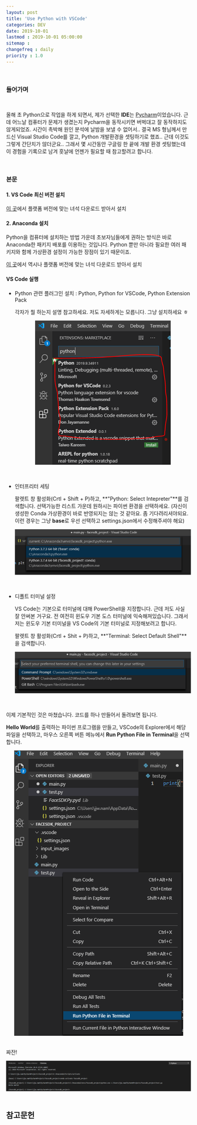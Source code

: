```yaml
---
layout: post
title: 'Use Python with VSCode'
categories: DEV
date: 2019-10-01
lastmod : 2019-10-01 05:00:00
sitemap :
changefreq : daily
priority : 1.0
---
```




<br>

### 들어가며

<br>

올해 초 Python으로 작업을 하게 되면서, 제가 선택한 **IDE**는 [Pycharm](https://www.jetbrains.com/pycharm/)이었습니다. 근데 어느날 컴퓨터가 문제가 생겼는지 Pycharm을 동작시키면 버벅대고 잘 동작하지도 않게되었죠. 시간이 촉박해 원인 분석에 날밤을 보낼 수 없어서.. 결국 MS 형님께서 만드신 Visual Studio Code를 깔고, Python 개발환경을 셋팅하기로 했죠.. 근데 이것도 그렇게 간단치가 않더군요.. 그래서 몇 시간동안 구글링 한 끝에 개발 환경 셋팅했는데 이 경험을 기록으로 남겨 훗날에 언젠가 필요할 때 참고할려고 합니다. 

 <br>

### 본문



#### 1. VS Code 최신 버전 설치

[이 곳](https://code.visualstudio.com/Download)에서 플랫폼 버전에 맞는 녀석 다운로드 받아서 설치



#### 2. Anaconda 설치

Python을 컴퓨터에 설치하는 방법 가운데 초보자님들에게 권하는 방식은 바로 Anaconda한 패키지 배포를 이용하는 것입니다. Python 뿐만 아니라 필요한 여러 패키지와 함께 가상환경 설정이 가능한 장점이 있기 때문이죠. 

[이 곳](https://www.anaconda.com/distribution/)에서 역시나 플랫폼 버전에 맞는 녀석 다운로드 받아서 설치



#### VS Code 실행 

* Python 관련 플러그인 설치 : Python, Python for VSCode, Python Extension Pack

  각자가 뭘 하는지 설명 참고하세요. 저도 자세하게는 모릅니다. 그냥 설치하세요 ㅎ

  <center><img src="/assets/img/vscode1.png"></center>
<br>
  
* 인터프리터 세팅

  팔렛트 창 활성화(Crtl + Shift + P)하고, **"Python: Select Intepreter"**를 검색합니다. 선택가능한 리스트 가운데 원하시는 파이썬 환경을 선택하세요. (자신이 생성한 Conda 가상환경이 바로 반영되지는 않는 것 같아요. 좀 기다려리셔야되요. 이런 경우는 그냥 **base**로 우선 선택하고 settings.json에서 수정해주셔야 해요)

  <center><img src="/assets/img/vscode2.png"></center>
<br>
  
* 디폴트 터미널 설정

  VS Code는 기본으로 터미널에 대해 PowerShell을 지정합니다. 근데 저도 사실 잘 안써본 거구요. 전 여전히 윈도우 기본 도스 터미널에 익숙해져있습니다. 그래서 저는 윈도우 기본 터미널을 VS Code의 기본 터미널로 지정해보려고 합니다. 

  팔렛트 창 활성화(Crtl + Shit + P)하고, **"Terminal: Select Default Shell"**을 검색합니다. 

  <center><img src="/assets/img/vscode3.png"></center>

  
<br>

이제 기본적인 것은 마쳤습니다. 코드를 하나 만들어서 돌려보면 됩니다. 

**Hello World**를 출력하는 파이썬 프로그램을 만들고, VSCode의 Explorer에서 해당 파일을 선택하고, 마우스 오른쪽 버튼 메뉴에서 **Run Python File in Terminal**을 선택합니다. 

<center><img src="/assets/img/vscode4.png"></center>
<br>

짜잔! 

<center><img src="/assets/img/vscode5.png"></center>


<br>

 



## 참고문헌

[1]:https://excelsior-cjh.tistory.com/79	"EXCELSIOR 블로그"
